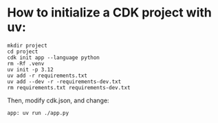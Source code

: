 # How to initialize a CDK project with uv:
```
mkdir project
cd project
cdk init app --language python
rm -Rf .venv
uv init -p 3.12
uv add -r requirements.txt
uv add --dev -r -requirements-dev.txt
rm requirements.txt requirements-dev.txt
```
Then, modify cdk.json, and change:
```
app: uv run ./app.py
```

